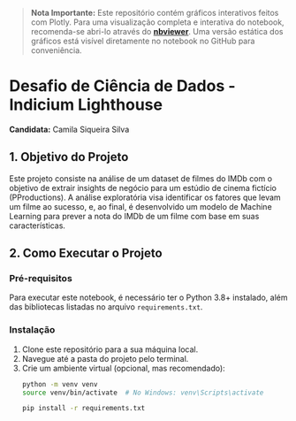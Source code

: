 > **Nota Importante:** Este repositório contém gráficos interativos feitos com Plotly. Para uma visualização completa e interativa do notebook, recomenda-se abri-lo através do [**nbviewer**](LINK_AQUI_DO_NBVIEWER). Uma versão estática dos gráficos está visível diretamente no notebook no GitHub para conveniência.

# Desafio de Ciência de Dados - Indicium Lighthouse

**Candidata:** Camila Siqueira Silva

## 1. Objetivo do Projeto

Este projeto consiste na análise de um dataset de filmes do IMDb com o objetivo de extrair insights de negócio para um estúdio de cinema fictício (PProductions). A análise exploratória visa identificar os fatores que levam um filme ao sucesso, e, ao final, é desenvolvido um modelo de Machine Learning para prever a nota do IMDb de um filme com base em suas características.

## 2. Como Executar o Projeto

### Pré-requisitos

Para executar este notebook, é necessário ter o Python 3.8+ instalado, além das bibliotecas listadas no arquivo `requirements.txt`.

### Instalação

1. Clone este repositório para a sua máquina local.
2. Navegue até a pasta do projeto pelo terminal.
3. Crie um ambiente virtual (opcional, mas recomendado):
   ```bash
   python -m venv venv
   source venv/bin/activate  # No Windows: venv\Scripts\activate
   
   pip install -r requirements.txt